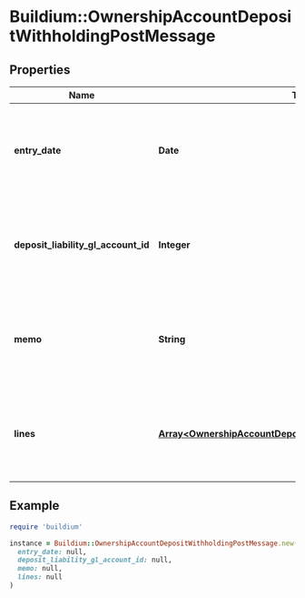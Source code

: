 # Buildium::OwnershipAccountDepositWithholdingPostMessage

## Properties

| Name | Type | Description | Notes |
| ---- | ---- | ----------- | ----- |
| **entry_date** | **Date** | Date of the deposit withholding. The date must be formatted as YYYY-MM-DD. |  |
| **deposit_liability_gl_account_id** | **Integer** | General Ledger Account identifier to record the deposit withholding under. |  |
| **memo** | **String** | Memo associated with the withholding. Memo cannot exceed 65 characters. | [optional] |
| **lines** | [**Array&lt;OwnershipAccountDepositWithholdingLinePostMessage&gt;**](OwnershipAccountDepositWithholdingLinePostMessage.md) | Collection of line items included in this deposit withholding. At least one line item is required. | [optional] |

## Example

```ruby
require 'buildium'

instance = Buildium::OwnershipAccountDepositWithholdingPostMessage.new(
  entry_date: null,
  deposit_liability_gl_account_id: null,
  memo: null,
  lines: null
)
```

